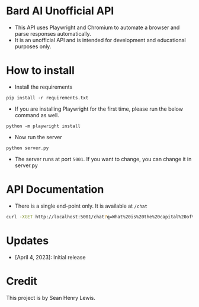 # Bard AI Unofficial API

* This API uses Playwright and Chromium to automate a browser and parse responses automatically.
* It is an unofficial API and is intended for development and educational purposes only.

# How to install

* Install the requirements

```
pip install -r requirements.txt
```

* If you are installing Playwright for the first time, please run the below command as well.

```
python -m playwright install
```

* Now run the server

```
python server.py
```

* The server runs at port `5001`. If you want to change, you can change it in server.py


# API Documentation

* There is a single end-point only. It is available at `/chat`

```sh
curl -XGET http://localhost:5001/chat?q=What%20is%20the%20capital%20of%20South%20Carolina?
```

# Updates

* [April 4, 2023]: Initial release


# Credit

This project is by Sean Henry Lewis.
